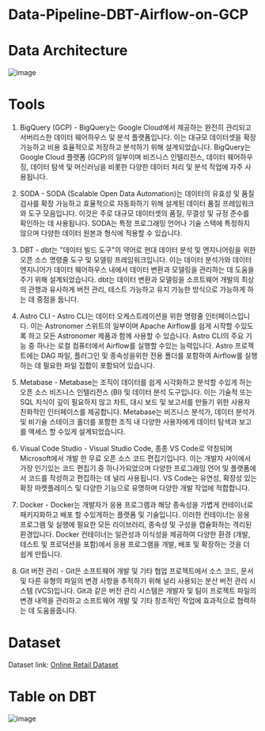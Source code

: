# Data-Pipeline-DBT-Airflow-on-GCP


# Data Architecture
![image](https://github.com/hanjhoon/Data-Pipeline-DBT-Airflow-on-GCP/assets/121271030/94f08a59-262f-482a-b51d-35cfcfdcdc8b)


# Tools
1. BigQuery (GCP) - BigQuery는 Google Cloud에서 제공하는 완전히 관리되고 서버리스한 데이터 웨어하우스 및 분석 플랫폼입니다. 이는 대규모 데이터셋을 확장 가능하고 비용 효율적으로 저장하고 분석하기 위해 설계되었습니다. BigQuery는 Google Cloud 플랫폼 (GCP)의 일부이며 비즈니스 인텔리전스, 데이터 웨어하우징, 데이터 탐색 및 머신러닝을 비롯한 다양한 데이터 처리 및 분석 작업에 자주 사용됩니다.

2. SODA - SODA (Scalable Open Data Automation)는 데이터의 유효성 및 품질 검사를 확장 가능하고 효율적으로 자동화하기 위해 설계된 데이터 품질 프레임워크와 도구 모음입니다. 이것은 주로 대규모 데이터셋의 품질, 무결성 및 규정 준수를 확인하는 데 사용됩니다. SODA는 특정 프로그래밍 언어나 기술 스택에 특정하지 않으며 다양한 데이터 원본과 형식에 적용할 수 있습니다.

3. DBT - dbt는 "데이터 빌드 도구"의 약어로 현대 데이터 분석 및 엔지니어링을 위한 오픈 소스 명령줄 도구 및 모델링 프레임워크입니다. 이는 데이터 분석가와 데이터 엔지니어가 데이터 웨어하우스 내에서 데이터 변환과 모델링을 관리하는 데 도움을주기 위해 설계되었습니다. dbt는 데이터 변환과 모델링을 소프트웨어 개발의 최상의 관행과 유사하게 버전 관리, 테스트 가능하고 유지 가능한 방식으로 가능하게 하는 데 중점을 둡니다.

4. Astro CLI - Astro CLI는 데이터 오케스트레이션을 위한 명령줄 인터페이스입니다. 이는 Astronomer 스위트의 일부이며 Apache Airflow를 쉽게 시작할 수있도록 하고 모든 Astronomer 제품과 함께 사용할 수 있습니다. Astro CLI의 주요 기능 중 하나는 로컬 컴퓨터에서 Airflow를 실행할 수있는 능력입니다. Astro 프로젝트에는 DAG 파일, 플러그인 및 종속성을위한 전용 폴더를 포함하여 Airflow를 실행하는 데 필요한 파일 집합이 포함되어 있습니다.

5. Metabase - Metabase는 조직이 데이터를 쉽게 시각화하고 분석할 수있게 하는 오픈 소스 비즈니스 인텔리전스 (BI) 및 데이터 분석 도구입니다. 이는 기술적 또는 SQL 지식이 깊이 필요하지 않고 차트, 대시 보드 및 보고서를 만들기 위한 사용자 친화적인 인터페이스를 제공합니다. Metabase는 비즈니스 분석가, 데이터 분석가 및 비기술 스테이크 홀더를 포함한 조직 내 다양한 사용자에게 데이터 탐색과 보고를 액세스 할 수있게 설계되었습니다.

6. Visual Code Studio - Visual Studio Code, 종종 VS Code로 약칭되며 Microsoft에서 개발 한 무료 오픈 소스 코드 편집기입니다. 이는 개발자 사이에서 가장 인기있는 코드 편집기 중 하나가되었으며 다양한 프로그래밍 언어 및 플랫폼에서 코드를 작성하고 편집하는 데 널리 사용됩니다. VS Code는 유연성, 확장성 있는 확장 마켓플레이스 및 다양한 기능으로 유명하며 다양한 개발 작업에 적합합니다.

7. Docker - Docker는 개발자가 응용 프로그램과 해당 종속성을 가볍게 컨테이너로 패키지화하고 배포 할 수있게하는 플랫폼 및 기술입니다. 이러한 컨테이너는 응용 프로그램 및 실행에 필요한 모든 라이브러리, 종속성 및 구성을 캡슐화하는 격리된 환경입니다. Docker 컨테이너는 일관성과 이식성을 제공하여 다양한 환경 (개발, 테스트 및 프로덕션을 포함)에서 응용 프로그램을 개발, 배포 및 확장하는 것을 더 쉽게 만듭니다.

8. Git 버전 관리 - Git은 소프트웨어 개발 및 기타 협업 프로젝트에서 소스 코드, 문서 및 다른 유형의 파일의 변경 사항을 추적하기 위해 널리 사용되는 분산 버전 관리 시스템 (VCS)입니다. Git과 같은 버전 관리 시스템은 개발자 및 팀이 프로젝트 파일의 변경 내역을 관리하고 소프트웨어 개발 및 기타 창조적인 작업에 효과적으로 협력하는 데 도움을줍니다.

# Dataset

Dataset link: [Online Retail Dataset](https://www.kaggle.com/datasets/mashlyn/online-retail-ii-uci)


# Table on DBT
![image](https://github.com/hanjhoon/Data-Pipeline-DBT-Airflow-on-GCP/assets/121271030/3b2e4ebb-85c3-4f3d-86c6-9f924f8b1fa0)
